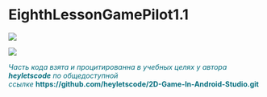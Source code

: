 # EighthLessonGamePilot1.1
<p align="left">
<img src="https://user-images.githubusercontent.com/108148690/227599651-1a90fca3-3d5c-486f-9603-5934e87bcdb5.jpeg"/>
</p>
<p align="left">
<img src="https://user-images.githubusercontent.com/108148690/227599729-92ce677a-eba1-4687-a0d2-aeb61f55c52b.jpeg"/>
</p>
<p><span style="color: #046e7e;"><em>Часть кода взята и процитированна в учебных целях у автора <strong>heyletscode</strong>&nbsp;по общедоступной ссылке</em>&nbsp;<strong>https://github.com/heyletscode/2D-Game-In-Android-Studio.git</strong></span></p>
